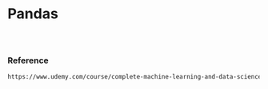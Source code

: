 
# Pandas 

## 
```xml



```



### Reference
```xml
https://www.udemy.com/course/complete-machine-learning-and-data-science-zero-to-mastery/



```